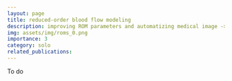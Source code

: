 ```yaml
---
layout: page
title: reduced-order blood flow modeling
description: improving ROM parameters and automatizing medical image -> model pipeline
img: assets/img/roms_0.png
importance: 3
category: solo
related_publications: 
---
```


To do

